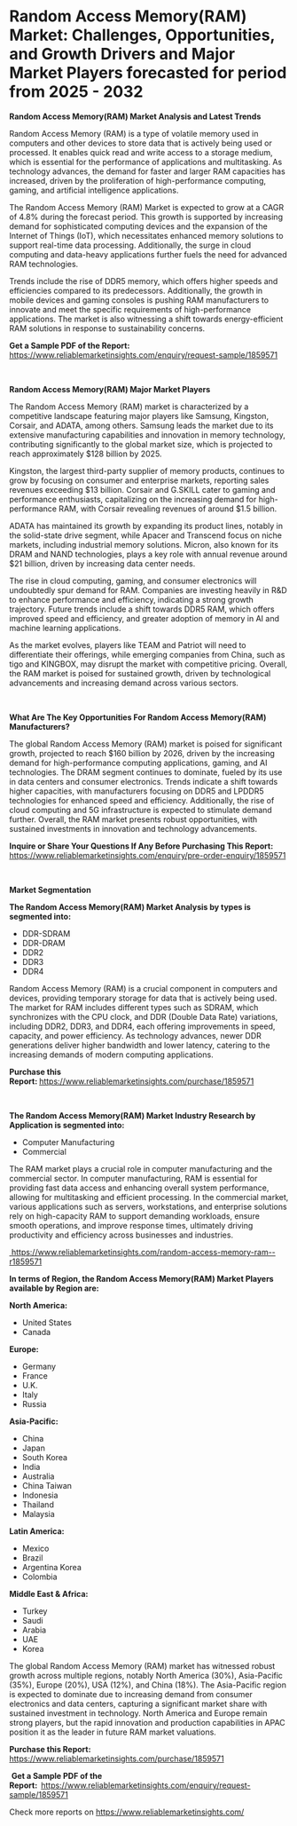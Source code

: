 <p><h1>Random Access Memory(RAM) Market: Challenges, Opportunities, and Growth Drivers and Major Market Players forecasted for period from 2025 - 2032</h1></p><p><strong>Random Access Memory(RAM) Market Analysis and Latest Trends</strong></p>
<p><p>Random Access Memory (RAM) is a type of volatile memory used in computers and other devices to store data that is actively being used or processed. It enables quick read and write access to a storage medium, which is essential for the performance of applications and multitasking. As technology advances, the demand for faster and larger RAM capacities has increased, driven by the proliferation of high-performance computing, gaming, and artificial intelligence applications.</p><p>The Random Access Memory (RAM) Market is expected to grow at a CAGR of 4.8% during the forecast period. This growth is supported by increasing demand for sophisticated computing devices and the expansion of the Internet of Things (IoT), which necessitates enhanced memory solutions to support real-time data processing. Additionally, the surge in cloud computing and data-heavy applications further fuels the need for advanced RAM technologies. </p><p>Trends include the rise of DDR5 memory, which offers higher speeds and efficiencies compared to its predecessors. Additionally, the growth in mobile devices and gaming consoles is pushing RAM manufacturers to innovate and meet the specific requirements of high-performance applications. The market is also witnessing a shift towards energy-efficient RAM solutions in response to sustainability concerns.</p></p>
<p><strong>Get a Sample PDF of the Report:&nbsp;</strong> <a href="https://www.reliablemarketinsights.com/enquiry/request-sample/1859571?utm_campaign=3290&utm_medium=2&utm_source=Github&utm_content=ia&utm_term=07042025&utm_id=random-access-memoryram">https://www.reliablemarketinsights.com/enquiry/request-sample/1859571</a></p>
<p>&nbsp;</p>
<p><strong>Random Access Memory(RAM) Major Market Players</strong></p>
<p><p>The Random Access Memory (RAM) market is characterized by a competitive landscape featuring major players like Samsung, Kingston, Corsair, and ADATA, among others. Samsung leads the market due to its extensive manufacturing capabilities and innovation in memory technology, contributing significantly to the global market size, which is projected to reach approximately $128 billion by 2025.</p><p>Kingston, the largest third-party supplier of memory products, continues to grow by focusing on consumer and enterprise markets, reporting sales revenues exceeding $13 billion. Corsair and G.SKILL cater to gaming and performance enthusiasts, capitalizing on the increasing demand for high-performance RAM, with Corsair revealing revenues of around $1.5 billion.</p><p>ADATA has maintained its growth by expanding its product lines, notably in the solid-state drive segment, while Apacer and Transcend focus on niche markets, including industrial memory solutions. Micron, also known for its DRAM and NAND technologies, plays a key role with annual revenue around $21 billion, driven by increasing data center needs.</p><p>The rise in cloud computing, gaming, and consumer electronics will undoubtedly spur demand for RAM. Companies are investing heavily in R&D to enhance performance and efficiency, indicating a strong growth trajectory. Future trends include a shift towards DDR5 RAM, which offers improved speed and efficiency, and greater adoption of memory in AI and machine learning applications.</p><p>As the market evolves, players like TEAM and Patriot will need to differentiate their offerings, while emerging companies from China, such as tigo and KINGBOX, may disrupt the market with competitive pricing. Overall, the RAM market is poised for sustained growth, driven by technological advancements and increasing demand across various sectors.</p></p>
<p>&nbsp;</p>
<p><strong>What Are The Key Opportunities For Random Access Memory(RAM) Manufacturers?</strong></p>
<p><p>The global Random Access Memory (RAM) market is poised for significant growth, projected to reach $160 billion by 2026, driven by the increasing demand for high-performance computing applications, gaming, and AI technologies. The DRAM segment continues to dominate, fueled by its use in data centers and consumer electronics. Trends indicate a shift towards higher capacities, with manufacturers focusing on DDR5 and LPDDR5 technologies for enhanced speed and efficiency. Additionally, the rise of cloud computing and 5G infrastructure is expected to stimulate demand further. Overall, the RAM market presents robust opportunities, with sustained investments in innovation and technology advancements.</p></p>
<p><strong>Inquire or Share Your Questions If Any Before Purchasing This Report:</strong> <a href="https://www.reliablemarketinsights.com/enquiry/pre-order-enquiry/1859571?utm_campaign=3290&utm_medium=2&utm_source=Github&utm_content=ia&utm_term=07042025&utm_id=random-access-memoryram">https://www.reliablemarketinsights.com/enquiry/pre-order-enquiry/1859571</a></p>
<p>&nbsp;</p>
<p><strong>Market Segmentation</strong></p>
<p><strong>The Random Access Memory(RAM) Market Analysis by types is segmented into:</strong></p>
<p><ul><li>DDR-SDRAM</li><li>DDR-DRAM</li><li>DDR2</li><li>DDR3</li><li>DDR4</li></ul></p>
<p><p>Random Access Memory (RAM) is a crucial component in computers and devices, providing temporary storage for data that is actively being used. The market for RAM includes different types such as SDRAM, which synchronizes with the CPU clock, and DDR (Double Data Rate) variations, including DDR2, DDR3, and DDR4, each offering improvements in speed, capacity, and power efficiency. As technology advances, newer DDR generations deliver higher bandwidth and lower latency, catering to the increasing demands of modern computing applications.</p></p>
<p><strong>Purchase this Report:&nbsp;</strong><a href="https://www.reliablemarketinsights.com/purchase/1859571?utm_campaign=3290&utm_medium=2&utm_source=Github&utm_content=ia&utm_term=07042025&utm_id=random-access-memoryram">https://www.reliablemarketinsights.com/purchase/1859571</a></p>
<p>&nbsp;</p>
<p><strong>The Random Access Memory(RAM) Market Industry Research by Application is segmented into:</strong></p>
<p><ul><li>Computer Manufacturing</li><li>Commercial</li></ul></p>
<p><p>The RAM market plays a crucial role in computer manufacturing and the commercial sector. In computer manufacturing, RAM is essential for providing fast data access and enhancing overall system performance, allowing for multitasking and efficient processing. In the commercial market, various applications such as servers, workstations, and enterprise solutions rely on high-capacity RAM to support demanding workloads, ensure smooth operations, and improve response times, ultimately driving productivity and efficiency across businesses and industries.</p></p>
<p><a href="https://www.reliablemarketinsights.com/random-access-memory-ram--r1859571?utm_campaign=3290&utm_medium=2&utm_source=Github&utm_content=ia&utm_term=07042025&utm_id=random-access-memoryram">&nbsp;https://www.reliablemarketinsights.com/random-access-memory-ram--r1859571</a></p>
<p><strong>In terms of Region, the Random Access Memory(RAM) Market Players available by Region are:</strong></p>
<p>
    <p> <strong> North America: </strong>
        <ul>
            <li>United States</li>
            <li>Canada</li>
        </ul>
        </p> 
    <p> <strong> Europe: </strong>
        <ul>
            <li>Germany</li>
            <li>France</li>
            <li>U.K.</li>
            <li>Italy</li>
            <li>Russia</li>
        </ul>
        </p> 
    <p> <strong> Asia-Pacific: </strong>
        <ul>
            <li>China</li>
            <li>Japan</li>
            <li>South Korea</li>
            <li>India</li>
            <li>Australia</li>
            <li>China Taiwan</li>
            <li>Indonesia</li>
            <li>Thailand</li>
            <li>Malaysia</li>
        </ul>
        </p> 
    <p> <strong> Latin America: </strong>
        <ul>
            <li>Mexico</li>
            <li>Brazil</li>
            <li>Argentina Korea</li>
            <li>Colombia</li>
        </ul>
        </p> 
    <p> <strong> Middle East & Africa: </strong>
        <ul>
            <li>Turkey</li>
            <li>Saudi</li>
            <li>Arabia</li>
            <li>UAE</li>
            <li>Korea</li>
        </ul>
    </p>
    </p>
<p><p>The global Random Access Memory (RAM) market has witnessed robust growth across multiple regions, notably North America (30%), Asia-Pacific (35%), Europe (20%), USA (12%), and China (18%). The Asia-Pacific region is expected to dominate due to increasing demand from consumer electronics and data centers, capturing a significant market share with sustained investment in technology. North America and Europe remain strong players, but the rapid innovation and production capabilities in APAC position it as the leader in future RAM market valuations.</p></p>
<p><strong>Purchase this Report: </strong><a href="https://www.reliablemarketinsights.com/purchase/1859571?utm_campaign=3290&utm_medium=2&utm_source=Github&utm_content=ia&utm_term=07042025&utm_id=random-access-memoryram">https://www.reliablemarketinsights.com/purchase/1859571</a></p>
<p>&nbsp;<strong>Get a Sample PDF of the Report:&nbsp;&nbsp;</strong><a href="https://www.reliablemarketinsights.com/enquiry/request-sample/1859571?utm_campaign=3290&utm_medium=2&utm_source=Github&utm_content=ia&utm_term=07042025&utm_id=random-access-memoryram">https://www.reliablemarketinsights.com/enquiry/request-sample/1859571</a></p>
<p><strong></strong></p>
<p>Check more reports on <a href="https://www.reliablemarketinsights.com/?utm_campaign=3290&utm_medium=2&utm_source=Github&utm_content=ia&utm_term=07042025&utm_id=random-access-memoryram">https://www.reliablemarketinsights.com/</a></p>